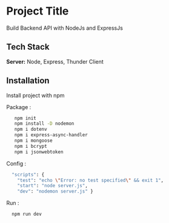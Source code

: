 
# Project Title

Build Backend API with NodeJs and ExpressJs

## Tech Stack

**Server:** Node, Express, Thunder Client


## Installation

Install project with npm 

Package : 
```bash
   npm init
   npm install -D nodemon
   npm i dotenv
   npm i express-async-handler
   npm i mongoose
   npm i bcrypt
   npm i jsonwebtoken
```
Config :  
```bash
  "scripts": {
    "test": "echo \"Error: no test specified\" && exit 1",
    "start": "node server.js",
    "dev": "nodemon server.js" }
```
Run :
```bash
  npm run dev
```
